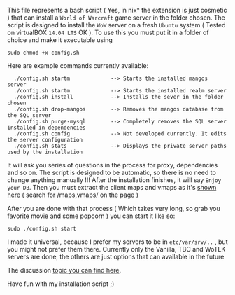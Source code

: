 This file represents a bash script ( Yes, in nix* the extension is just cosmetic )
that can install a `World of Warcraft` game server in the folder chosen.
The script is designed to install the `WoW` server on a fresh `Ubuntu`
system ( Tested on virtualBOX `14.04 LTS` OK ). To use this you must put it in a
folder of choice and make it executable using

``` sudo chmod +x config.sh ```

Here are example commands currently available:

```
  ./config.sh startm             --> Starts the installed mangos server
  ./config.sh startm             --> Starts the installed realm server
  ./config.sh install            --> Installs the sever in the folder chosen
  ./config.sh drop-mangos        --> Removes the mangos database from the SQL server
  ./config.sh purge-mysql        --> Completely removes the SQL server installed in dependencies
  ./config.sh config             --> Not developed currently. It edits the server configuration
  ./config.sh stats              --> Displays the private server paths used by the installation
```

It will ask you series of questions in the process for proxy, dependencies and so on.
The script is designed to be automatic, so there is no need to change anything manually !!!
After the installation finishes, it will say `Enjoy your DB`. Then you must extract the
client maps and vmaps as it's [shown here][ref-install] ( search for /maps,vmaps/ on the page )

After you are done with that process ( Which takes very long, so grab you
favorite movie and some popcorn ) you can start it like so:

``` sudo ./config.sh start ```

I made it universal, because I prefer my servers to be in ``` etc/var/srv/.. ``` , but you might
not prefer them there. Currently only the Vanilla, TBC and WoTLK servers are done, the others are
just options that can available in the future

The discussion [topic you can find here](https://forum.cmangos.net/t/how-to-use-a-script-to-install-mangos-server-under-ubuntu/49). 

Have fun with my installation script ;)

[ref-install]: https://github.com/cmangos/issues/wiki/Installation-Instructions